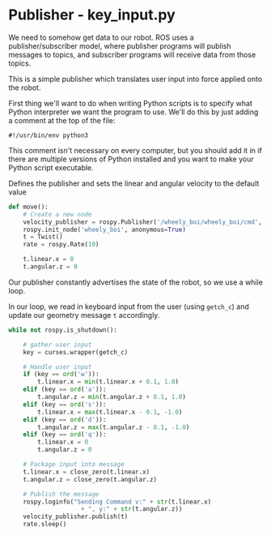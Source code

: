 # Publisher - key_input.py

We need to somehow get data to our robot. ROS uses a publisher/subscriber model, where publisher
programs will publish messages to topics, and subscriber programs will receive data from those topics.

This is a simple publisher which translates user input into force applied onto the robot.

First thing we'll want to do when writing Python scripts is to specify what Python interpreter we want the program to use. We'll do this by just adding a comment at the top of the file:
```
#!/usr/bin/env python3
```
This comment isn't necessary on every computer, but you should add it in if there are multiple versions of Python installed and you want to make your Python script executable.


Defines the publisher and sets the linear and angular velocity to the default value
```Python
def move():
    # Create a new node
    velocity_publisher = rospy.Publisher('/wheely_boi/wheely_boi/cmd', Twist, queue_size=10)
    rospy.init_node('wheely_boi', anonymous=True)
    t = Twist()
    rate = rospy.Rate(10)

    t.linear.x = 0
    t.angular.z = 0
```

Our publisher constantly advertises the state of the robot, so we use a while loop.

In our loop, we read in keyboard input from the user (using `getch_c`) and update our geometry message `t` accordingly.
```Python
while not rospy.is_shutdown():

    # gather user input
    key = curses.wrapper(getch_c)

    # Handle user input
    if (key == ord('w')):
        t.linear.x = min(t.linear.x + 0.1, 1.0)
    elif (key == ord('a')):
        t.angular.z = min(t.angular.z + 0.1, 1.0)
    elif (key == ord('s')):
        t.linear.x = max(t.linear.x - 0.1, -1.0)
    elif (key == ord('d')):
        t.angular.z = max(t.angular.z - 0.1, -1.0)
    elif (key == ord('q')):
        t.linear.x = 0
        t.angular.z = 0

    # Package input into message
    t.linear.x = close_zero(t.linear.x)
    t.angular.z = close_zero(t.angular.z)

    # Publish the message
    rospy.loginfo("Sending Command v:" + str(t.linear.x)
                    + ", y:" + str(t.angular.z))
    velocity_publisher.publish(t)
    rate.sleep()
```
